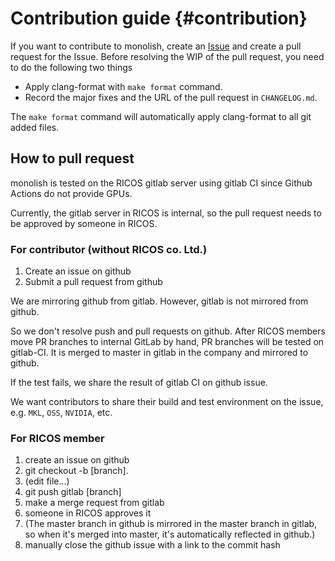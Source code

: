 # Contribution guide {#contribution}

If you want to contribute to monolish, create an [Issue](https://github.com/ricosjp/monolish/issues) and create a pull request for the Issue.
Before resolving the WIP of the pull request, you need to do the following two things

- Apply clang-format with `make format` command.
- Record the major fixes and the URL of the pull request in `CHANGELOG.md`.

The `make format` command will automatically apply clang-format to all git added files.

## How to pull request

monolish is tested on the RICOS gitlab server using gitlab CI since Github Actions do not provide GPUs.

Currently, the gitlab server in RICOS is internal, so the pull request needs to be approved by someone in RICOS.

### For contributor (without RICOS co. Ltd.)
1. Create an issue on github
2. Submit a pull request from github

We are mirroring github from gitlab.
However, gitlab is not mirrored from github.

So we don't resolve push and pull requests on github.
After RICOS members move PR branches to internal GitLab by hand, PR branches will be tested on gitlab-CI.
It is merged to master in gitlab in the company and mirrored to github.

If the test fails, we share the result of gitlab CI on github issue.

We want contributors to share their build and test environment on the issue, e.g. `MKL`, `OSS`, `NVIDIA`, etc.

### For RICOS member
1. create an issue on github
2. git checkout -b [branch].
3. (edit file...)
4. git push gitlab [branch]
5. make a merge request from gitlab
6. someone in RICOS approves it
7. (The master branch in github is mirrored in the master branch in gitlab, so when it's merged into master, it's automatically reflected in github.)
8. manually close the github issue with a link to the commit hash
